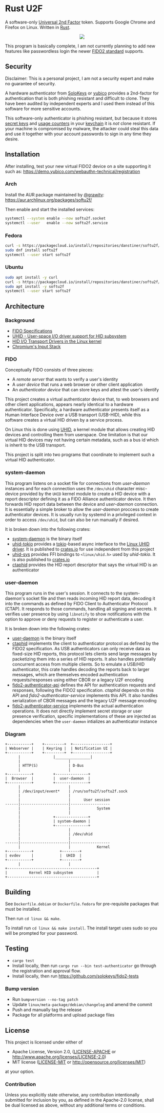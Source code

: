 # Rust U2F

A software-only [Universal 2nd Factor](https://www.yubico.com/solutions/fido-u2f/) token. Supports Google Chrome and Firefox on Linux. Written in [Rust](https://www.rust-lang.org/).

<p align="center">
  <img src="https://user-images.githubusercontent.com/52513/53316061-32725f80-387b-11e9-8476-36207606db58.png" />
</p>

This program is basically complete, I am not currently planning to add new features like passwordless login the newer [FIDO2 standard](https://fidoalliance.org/specifications/) supports.

## Security

Disclaimer: This is a personal project, I am not a security expert and make no guarantee of security.

A hardware authenticator from [SoloKeys](https://solokeys.com/) or [yubico](https://www.yubico.com/) provides a 2nd-factor for authentication that is both phishing resistant and difficult to clone. They have been audited by independent experts and I used them instead of this software for more sensitive accounts.

This software-only authenticator is phishing resistant, but because it stores [secret keys](https://fidoalliance.org/specs/fido-u2f-v1.2-ps-20170411/fido-u2f-overview-v1.2-ps-20170411.html#site-specific-public-private-key-pairs) and [usage counters](https://fidoalliance.org/specs/fido-u2f-v1.2-ps-20170411/fido-u2f-overview-v1.2-ps-20170411.html#counters-as-a-signal-for-detecting-cloned-u2f-devices) in your [keychain](https://askubuntu.com/questions/1700/what-is-the-keyring-or-keychain) it is *not* clone resistant. If your machine is compromised by malware, the attacker could steal this data and use it together with your account passwords to sign in any time they desire.

## Installation

After installing, test your new virtual FIDO2 device on a site supporting it such as: https://demo.yubico.com/webauthn-technical/registration

### Arch

Install the AUR package maintained by [@grawity](https://github.com/grawity): https://aur.archlinux.org/packages/softu2f/

Then enable and start the installed services:
```bash
systemctl --system enable --now softu2f.socket
systemctl --user   enable --now softu2f.service
```

### Fedora

```bash
curl -s https://packagecloud.io/install/repositories/danstiner/softu2f/script.rpm.sh | sudo bash
sudo dnf install softu2f
systemctl --user start softu2f
```

### Ubuntu

```bash
sudo apt install -y curl
curl -s https://packagecloud.io/install/repositories/danstiner/softu2f/script.deb.sh | sudo bash
sudo apt install -y softu2f
systemctl --user start softu2f
```

## Architecture

### Background

- [FIDO Specifications](https://fidoalliance.org/specifications/)
- [UHID - User-space I/O driver support for HID subsystem](https://www.kernel.org/doc/Documentation/hid/uhid.txt)
- [HID I/O Transport Drivers in the Linux kernel](https://www.kernel.org/doc/html/latest/hid/hid-transport.html)
- [Chromium's Input Stack](https://chromium.googlesource.com/chromiumos/docs/+/HEAD/input_stack.md)

### FIDO

Conceptually FIDO consists of three pieces:

- A *remote server* that wants to verify a user's identity
- A *user device* that runs a web browser or other client application
- An *authenticator device* that can store keys and attest the user's identify

This project creates a virtual authenticator device that, to web browsers and other client applications, appears nearly identical to a hardware authenticator. Specifically, a hardware authenticator presents itself as a Human Interface Device over a USB transport (USB-HID), while this software creates a virtual HID driven by a service process.

On Linux this is done using [UHID](https://www.kernel.org/doc/Documentation/hid/uhid.txt), a kernel module that allows creating HID devices and controlling them from userspace. One limitation is that our virtual HID devices may not having certain metadata, such as a bus id which is inherit to the USB transport.

This project is split into two programs that coordinate to implement such a virtual HID authenticator.

### system-daemon

This program listens on a socket file for connections from *user-daemon* instances and for each connection uses the `/dev/uhid` character misc-device provided by the `UHID` kernel module to create a HID device with a report descriptor defining it as a FIDO Alliance authenticator device. It then forwards HID report data between the device and *user-daemon* connection. It is essentially a simple broker to allow the *user-daemon* proccess to create authenticator devices. It is usually run by systemd in a privileged context in order to access `/dev/uhid`, but can also be run manually if desired.

It is broken down into the following crates:
- [system-daemon](linux/system-daemon) is the binary itself
- [uhid-tokio](linux/uhid-tokio) provides a [tokio](https://tokio.rs/)-based async interface to the [Linux UHID driver](https://www.kernel.org/doc/Documentation/hid/uhid.txt). It is published to [crates.io](https://crates.io/crates/tokio-linux-uhid) for use independent from this project
- [uhid-sys](linux/uhid-sys) provides FFI bindings to `<linux/uhid.h>` used by *uhid-tokio*. It is also published to [crates.io](https://crates.io/crates/uhid-sys)
- [ctaphid](ctaphid) provides the HID report descriptor that says the virtual HID is an authenticator

### user-daemon

This program runs in the user's session. It connects to the system-daemon's socket file and then reads incoming HID report data, decoding it into the commands as defined by FIDO Client to Authenticator Protocol (CTAP). It responds to those commands, handling all signing and secrets. It verifies user presence by using `libnotify` to show notifications with the option to approve or deny requests to register or authenticate a user.

It is broken down into the following crates:
- [user-daemon](linux/user-daemon) is the binary itself
- [ctaphid](ctaphid) implements the client to authenticator protocol as defined by the FIDO2 specification. As USB authenticators can only receive data as fixed-size HID reports, this protocol lets clients send large messages by packetizing them into a series of HID reports. It also handles potentially concurrent access from multiple clients. So to emulate a USB/HID authenticator, this crate handles decoding the reports back to larger messages, which are themselves encoded authentication requests/responses using either CBOR or a legacy U2F encoding
- [fido2-authenticator-api](fido2-authenticator-api) defines the API for authentication requests and responses, following the FIDO2 specification. *ctaphid* depends on this API and *fido2-authenticator-service* implements this API. It also handles serialization of CBOR messages and the legacy U2F message encoding
- [fido2-authenticator-service](fido2-authenticator-service) implements the actual authentication operations. It does not directly implement secret storage or user presence verification, specific implementations of these are injected as dependencies when the `user-daemon` intializes an authenticator instance

### Diagram

```
+-----------+    +---------+  +-----------------+
| Webserver |    | Keyring |  | Notification UI |
+-----------+    +---------+  +-----------------+
      |               |________________|
      |                      |
      | HTTP(S)              | D-Bus
      |                      |
+-----------+         +---------------+
|  Browser  |         |  user-daemon  |
+-----------+         +---------------+
      |                      |
      | /dev/input/event*    | /run/softu2f/softu2f.sock
      |                      |
      |                      |      User session
------|----------------------|------------------
      |                      |            System
      |                      |       
      |               +---------------+
      |               | system-daemon |
      |               +---------------+
      |                      |
      |                      | /dev/uhid
      |                      |
------|----------------------|------------------
      |                      |            Kernel
+-----------+            +--------+
| evdev     |            |  UHID  |
+-----------+            +--------+
      |                      |
+-----------------------------------------+
|          Kernel HID subsystem           |
+-----------------------------------------+
```

## Building

See `Dockerfile.debian` or `Dockerfile.fedora` for pre-requisite packages that must be installed.

Then run `cd linux && make`.

To install run `cd linux && make install`. The install target uses sudo so you will be prompted for your password.

## Testing

- `cargo test`
- Install locally, then run `cargo run --bin test-authenticator` go through the registration and approval flow.
- Install locally, then run https://github.com/solokeys/fido2-tests

### Bump version

* Run `bumpversion --no-tag patch`
* Update `linux/meta-package/debian/changelog` and amend the commit
* Push and manually tag the release
* Package for all platforms and upload package files

## License

This project is licensed under either of

 * Apache License, Version 2.0, ([LICENSE-APACHE](LICENSE-APACHE) or
   http://www.apache.org/licenses/LICENSE-2.0)
 * MIT license ([LICENSE-MIT](LICENSE-MIT) or
   http://opensource.org/licenses/MIT)

at your option.

### Contribution

Unless you explicitly state otherwise, any contribution intentionally submitted
for inclusion by you, as defined in the Apache-2.0 license, shall be
dual licensed as above, without any additional terms or conditions.
